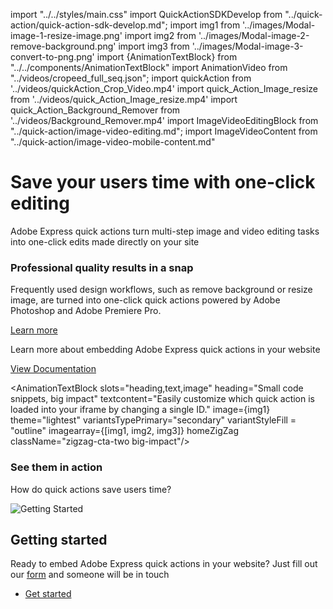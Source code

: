 import "../../styles/main.css"
import QuickActionSDKDevelop from "../quick-action/quick-action-sdk-develop.md";
import img1 from '../images/Modal-image-1-resize-image.png'
import img2 from '../images/Modal-image-2-remove-background.png'
import img3 from '../images/Modal-image-3-convert-to-png.png'
import {AnimationTextBlock} from "../../components/AnimationTextBlock"
import AnimationVideo from "../videos/cropeed_full_seq.json";
import quickAction from '../videos/quickAction_Crop_Video.mp4'
import quick_Action_Image_resize from '../videos/quick_Action_Image_resize.mp4'
import quick_Action_Background_Remover from '../videos/Background_Remover.mp4'
import ImageVideoEditingBlock from "../quick-action/image-video-editing.md";
import ImageVideoContent from "../quick-action/image-video-mobile-content.md"

<Hero slots="heading, text" variant="fullwidth" videoSrcUrl={quickAction} className="quick-action-hero-block " isQuickAction/>

# Save your users time with one-click editing 

Adobe Express quick actions turn multi-step image and video editing tasks into one-click edits made directly on your site  

<AnnouncementBlock slots="heading, text, button" className="announcement-embed-editor quick-action snap"/>

### Professional quality results in a snap 

Frequently used design workflows, such as remove background or resize image, are turned into one-click quick actions powered by Adobe Photoshop and Adobe Premiere Pro.  

[Learn more](https://developer-stage.adobe.com/embed-sdk/docs/guides/quick_actions/)

<AnimationTextBlock slots="heading,text" heading="Resize image" theme="lightest" headerElementType="h2" textcontent="Resizing images is easy thanks to a wide array of standard and custom social media image size to choose form." variantsTypePrimary='secondary' videoSrcUrl={quick_Action_Image_resize} variantStyleFill = "outline" homeZigZag className="streamline_ability"/>

<AnimationTextBlock slots="heading,text" heading="Remove background"  theme="lightest" headerElementType="h2" textcontent="Powered by Adobe Photoshop, this Quick Action enables users to remove backgrounds and create dynamic images in one simple click."  variantsTypePrimary='secondary' variantStyleFill = "outline" videoSrcUrl={quick_Action_Background_Remover} isVideoReversed  homeZigZag className=" zigzag-cta-two streamline_ability "/>

<AnnouncementBlock slots="text, button" theme="lightest" className="announcement-embed-editor quick-action learn-more-action"/>

Learn more about embedding Adobe Express quick actions in your website

[View Documentation](https://developer.adobe.com/embed-sdk/docs/guides/quick_actions/)

<WrapperComponent slots="content" repeat="1" theme="lightest" className="image-video-editing"/>

<ImageVideoEditingBlock/>

<WrapperComponent slots="content" repeat="1" theme="lightest" className="mobile-view-content"/>

<ImageVideoContent/>

<AnimationTextBlock slots="heading,text,image" heading="Small code snippets, big impact" textcontent="Easily customize which quick action is loaded into your iframe by changing a single ID." image={img1} theme="lightest"  variantsTypePrimary="secondary" variantStyleFill = "outline" imagearray={[img1, img2, img3]}  homeZigZag className="zigzag-cta-two big-impact"/>

<TextBlock slots="heading,text" theme="light" headerElementType="h2" variantsTypePrimary='secondary' variantStyleFill = "outline" homeZigZag className="streamline_ability customer-experience"/>

### See them in action 

How do quick actions save users time? 

<WrapperComponent slots="content" repeat="1" theme="light" className="QuickActionSDKDevelop "/>

<QuickActionSDKDevelop/>

<SummaryBlock slots=" image , heading, text, buttons" className="getting-started quick-action-getting" />

![Getting Started](../images/Summary-Block-image.svg)

## Getting started

Ready to embed Adobe Express quick actions in your website? Just fill out our [form](https://survey.adobe.com/jfe/form/SV_9LggYGfzm9w4Yaq) and someone will be in touch

- [Get started](https://developer-stage.adobe.com/embed-sdk/docs/guides/quick_actions/)